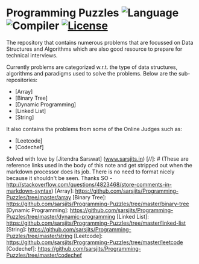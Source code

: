 # Programming Puzzles ![Language](https://img.shields.io/badge/language-C%2B%2B-brightgreen.svg) ![Compiler](https://img.shields.io/badge/Compiler-g%2B%2B-blue.svg) [![License](https://img.shields.io/badge/license-MIT-blue.svg)](./LICENSE.md)

The repository that contains numerous problems that are focussed on Data Structures and Algorithms which are also good resource to prepare for technical interviews.

Currently problems are categorized w.r.t. the type of data structures, algorithms and paradigms used to solve the problems. Below are the sub-repositories:
- [Array]
- [Binary Tree]
- [Dynamic Programming]
- [Linked List]
- [String]

It also contains the problems from some of the Online Judges such as:
- [Leetcode]
- [Codechef]

Solved with love by [Jitendra Sarswat] (www.sarsjits.in)
[//]: # (These are reference links used in the body of this note and get stripped out when the markdown processor does its job. There is no need to format nicely because it shouldn't be seen. Thanks SO - http://stackoverflow.com/questions/4823468/store-comments-in-markdown-syntax)
[Array]: <https://github.com/sarsjits/Programming-Puzzles/tree/master/array>
[Binary Tree]: <https://github.com/sarsjits/Programming-Puzzles/tree/master/binary-tree>
[Dynamic Programming]: <https://github.com/sarsjits/Programming-Puzzles/tree/master/dynamic-programming>
[Linked List]: <https://github.com/sarsjits/Programming-Puzzles/tree/master/linked-list>
[String]: <https://github.com/sarsjits/Programming-Puzzles/tree/master/string>
[Leetcode]: <https://github.com/sarsjits/Programming-Puzzles/tree/master/leetcode>
[Codechef]: <https://github.com/sarsjits/Programming-Puzzles/tree/master/codechef>
